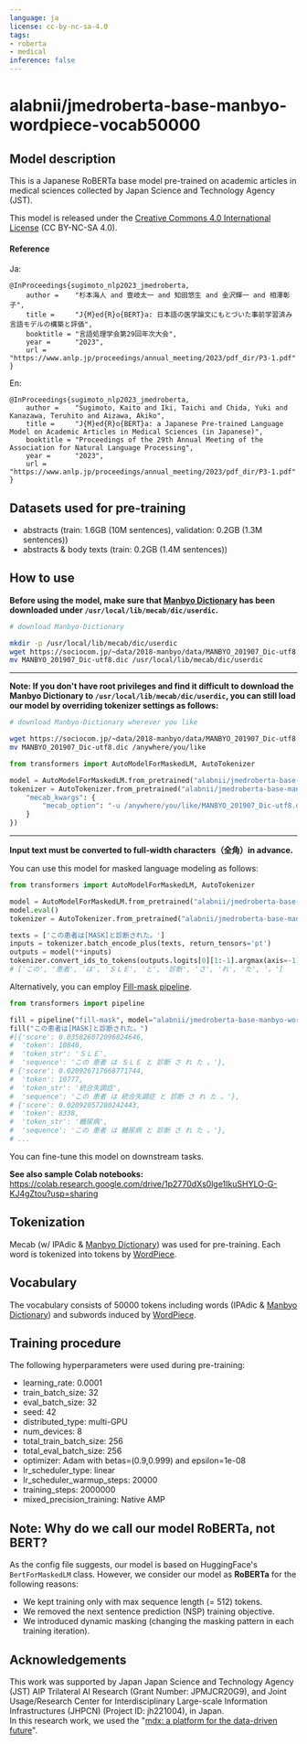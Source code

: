 ```yaml
---
language: ja
license: cc-by-nc-sa-4.0
tags:
- roberta
- medical
inference: false
---
```


# alabnii/jmedroberta-base-manbyo-wordpiece-vocab50000

## Model description

This is a Japanese RoBERTa base model pre-trained on academic articles in medical sciences collected by Japan Science and Technology Agency (JST).

This model is released under the [Creative Commons 4.0 International License](https://creativecommons.org/licenses/by-nc-sa/4.0/deed) (CC BY-NC-SA 4.0).

#### Reference

Ja:

```
@InProceedings{sugimoto_nlp2023_jmedroberta,
    author =    "杉本海人 and 壹岐太一 and 知田悠生 and 金沢輝一 and 相澤彰子",
    title =     "J{M}ed{R}o{BERT}a: 日本語の医学論文にもとづいた事前学習済み言語モデルの構築と評価",
    booktitle = "言語処理学会第29回年次大会",
    year =      "2023",
    url =       "https://www.anlp.jp/proceedings/annual_meeting/2023/pdf_dir/P3-1.pdf"
}
```

En:

```
@InProceedings{sugimoto_nlp2023_jmedroberta,
    author =    "Sugimoto, Kaito and Iki, Taichi and Chida, Yuki and Kanazawa, Teruhito and Aizawa, Akiko",
    title =     "J{M}ed{R}o{BERT}a: a Japanese Pre-trained Language Model on Academic Articles in Medical Sciences (in Japanese)",
    booktitle = "Proceedings of the 29th Annual Meeting of the Association for Natural Language Processing",
    year =      "2023",
    url =       "https://www.anlp.jp/proceedings/annual_meeting/2023/pdf_dir/P3-1.pdf"
}
```

## Datasets used for pre-training

- abstracts (train: 1.6GB (10M sentences), validation: 0.2GB (1.3M sentences))
- abstracts & body texts (train: 0.2GB (1.4M sentences))

## How to use

**Before using the model, make sure that [Manbyo Dictionary](https://sociocom.naist.jp/manbyou-dic/) has been downloaded under `/usr/local/lib/mecab/dic/userdic`.**

```bash
# download Manbyo-Dictionary

mkdir -p /usr/local/lib/mecab/dic/userdic
wget https://sociocom.jp/~data/2018-manbyo/data/MANBYO_201907_Dic-utf8.dic
mv MANBYO_201907_Dic-utf8.dic /usr/local/lib/mecab/dic/userdic
```

---

**Note: If you don't have root privileges and find it difficult to download the Manbyo Dictionary to `/usr/local/lib/mecab/dic/userdic`, you can still load our model by overriding tokenizer settings as follows:**

```bash
# download Manbyo-Dictionary wherever you like

wget https://sociocom.jp/~data/2018-manbyo/data/MANBYO_201907_Dic-utf8.dic
mv MANBYO_201907_Dic-utf8.dic /anywhere/you/like
```

```python
from transformers import AutoModelForMaskedLM, AutoTokenizer

model = AutoModelForMaskedLM.from_pretrained("alabnii/jmedroberta-base-manbyo-wordpiece-vocab50000")
tokenizer = AutoTokenizer.from_pretrained("alabnii/jmedroberta-base-manbyo-wordpiece-vocab50000", **{
    "mecab_kwargs": {
        "mecab_option": "-u /anywhere/you/like/MANBYO_201907_Dic-utf8.dic"
    }
})
```

---

**Input text must be converted to full-width characters（全角）in advance.**

You can use this model for masked language modeling as follows:
```python
from transformers import AutoModelForMaskedLM, AutoTokenizer

model = AutoModelForMaskedLM.from_pretrained("alabnii/jmedroberta-base-manbyo-wordpiece-vocab50000")
model.eval()
tokenizer = AutoTokenizer.from_pretrained("alabnii/jmedroberta-base-manbyo-wordpiece-vocab50000")

texts = ['この患者は[MASK]と診断された。']
inputs = tokenizer.batch_encode_plus(texts, return_tensors='pt')
outputs = model(**inputs)
tokenizer.convert_ids_to_tokens(outputs.logits[0][1:-1].argmax(axis=-1))
# ['この', '患者', 'は', 'ＳＬＥ', 'と', '診断', 'さ', 'れ', 'た', '。']
```

Alternatively, you can employ [Fill-mask pipeline](https://huggingface.co/tasks/fill-mask).

```python
from transformers import pipeline

fill = pipeline("fill-mask", model="alabnii/jmedroberta-base-manbyo-wordpiece-vocab50000", top_k=10)
fill("この患者は[MASK]と診断された。")
#[{'score': 0.035826072096824646,
#  'token': 10840,
#  'token_str': 'ＳＬＥ',
#  'sequence': 'この 患者 は ＳＬＥ と 診断 さ れ た 。'},
# {'score': 0.020926717668771744,
#  'token': 10777,
#  'token_str': '統合失調症',
#  'sequence': 'この 患者 は 統合失調症 と 診断 さ れ た 。'},
# {'score': 0.02092057280242443,
#  'token': 8338,
#  'token_str': '糖尿病',
#  'sequence': 'この 患者 は 糖尿病 と 診断 さ れ た 。'},
# ...
```

You can fine-tune this model on downstream tasks.

**See also sample Colab notebooks:** https://colab.research.google.com/drive/1p2770dXs0lge1IkuSHYLO-G-KJ4gZtou?usp=sharing

## Tokenization

Mecab (w/ IPAdic & [Manbyo Dictionary](https://sociocom.naist.jp/manbyou-dic/)) was used for pre-training. Each word is tokenized into tokens by [WordPiece](https://huggingface.co/course/chapter6/6).

## Vocabulary

The vocabulary consists of 50000 tokens including words (IPAdic & [Manbyo Dictionary](https://sociocom.naist.jp/manbyou-dic/)) and subwords induced by [WordPiece](https://huggingface.co/course/chapter6/6).

## Training procedure

The following hyperparameters were used during pre-training:

- learning_rate: 0.0001
- train_batch_size: 32
- eval_batch_size: 32
- seed: 42
- distributed_type: multi-GPU
- num_devices: 8
- total_train_batch_size: 256
- total_eval_batch_size: 256
- optimizer: Adam with betas=(0.9,0.999) and epsilon=1e-08
- lr_scheduler_type: linear
- lr_scheduler_warmup_steps: 20000
- training_steps: 2000000
- mixed_precision_training: Native AMP

## Note: Why do we call our model RoBERTa, not BERT?

As the config file suggests, our model is based on HuggingFace's `BertForMaskedLM` class. However, we consider our model as **RoBERTa** for the following reasons:

- We kept training only with max sequence length (= 512) tokens.
- We removed the next sentence prediction (NSP) training objective.
- We introduced dynamic masking (changing the masking pattern in each training iteration).

## Acknowledgements

This work was supported by Japan Japan Science and Technology Agency (JST) AIP Trilateral AI Research (Grant Number: JPMJCR20G9), and Joint Usage/Research Center for Interdisciplinary Large-scale Information Infrastructures (JHPCN) (Project ID: jh221004), in Japan.  
In this research work, we used the "[mdx: a platform for the data-driven future](https://mdx.jp/)".